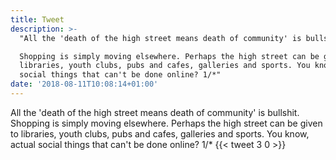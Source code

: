 ```yaml
---
title: Tweet
description: >-
  "All the 'death of the high street means death of community' is bullshit.

  Shopping is simply moving elsewhere. Perhaps the high street can be given to
  libraries, youth clubs, pubs and cafes, galleries and sports. You know, actual
  social things that can't be done online? 1/*"
date: '2018-08-11T10:08:14+01:00'
---
```

All the 'death of the high street means death of community' is bullshit.
Shopping is simply moving elsewhere. Perhaps the high street can be given to libraries, youth clubs, pubs and cafes, galleries and sports. You know, actual social things that can't be done online? 1/*
      {{< tweet 3 0 >}}
    
